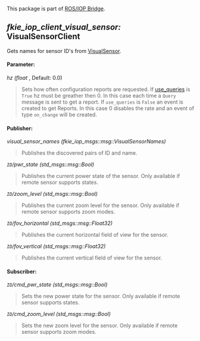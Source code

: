 This package is part of [ROS/IOP Bridge](https://github.com/fkie/iop_core/blob/master/README.md).


## _fkie_iop_client_visual_sensor:_ VisualSensorClient

Gets names for sensor ID's from [VisualSensor](https://github.com/fkie/iop_jaus_sensing/blob/master/fkie_iop_visual_sensor/README.md).

#### Parameter:

_hz (float_ , Default: 0.0)

> Sets how often configuration reports are requested. If [use_queries](https://github.com/fkie/iop_core/blob/master/fkie_iop_ocu_slavelib/README.md#parameter) is ```True``` hz must be greather then 0. In this case each time a ```Query``` message is sent to get a report. If ```use_queries``` is ```False``` an event is created to get Reports. In this case 0 disables the rate and an event of type ```on_change``` will be created.


#### Publisher:

_visual_sensor_names (fkie_iop_msgs::msg::VisualSensorNames)_

> Publishes the discovered pairs of ID and name.

_`ID`/pwr_state (std_msgs::msg::Bool)_

> Publishes the current power state of the sensor. Only available if remote sensor supports states.

_`ID`/zoom_level (std_msgs::msg::Bool)_

> Publishes the current zoom level for the sensor. Only available if remote sensor supports zoom modes.

_`ID`/fov_horizontal (std_msgs::msg::Float32)_

> Publishes the current horizontal field of view for the sensor.

_`ID`/fov_vertical (std_msgs::msg::Float32)_

> Publishes the current vertical field of view for the sensor.


#### Subscriber:

_`ID`/cmd_pwr_state (std_msgs::msg::Bool)_

> Sets the new power state for the sensor. Only available if remote sensor supports states.

_`ID`/cmd_zoom_level (std_msgs::msg::Bool)_

> Sets the new zoom level for the sensor. Only available if remote sensor supports zoom modes.

